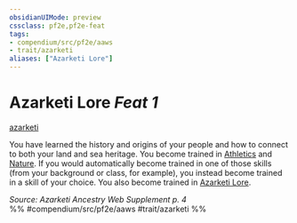 ```yaml
---
obsidianUIMode: preview
cssclass: pf2e,pf2e-feat
tags:
- compendium/src/pf2e/aaws
- trait/azarketi
aliases: ["Azarketi Lore"]
---
```

# Azarketi Lore  *Feat 1*  
[azarketi](../../rules/traits/azarketi-loag.md)  


You have learned the history and origins of your people and how to connect to both your land and sea heritage. You become trained in [Athletics](../skills.md#Athletics) and [Nature](../skills.md#Nature). If you would automatically become trained in one of those skills (from your background or class, for example), you instead become trained in a skill of your choice. You also become trained in [Azarketi Lore](../skills.md#Lore).

*Source: Azarketi Ancestry Web Supplement p. 4*  
%% #compendium/src/pf2e/aaws #trait/azarketi %%